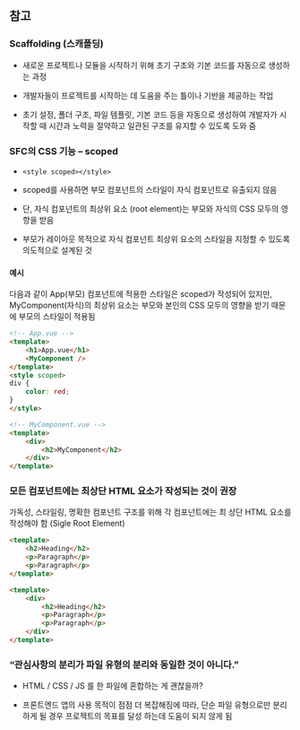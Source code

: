 ## 참고

### Scaffolding (스캐폴딩)

- 새로운 프로젝트나 모듈을 시작하기 위해 초기 구조와 기본 코드를 자동으로 생성하는 과정
  
- 개발자들이 프로젝트를 시작하는 데 도움을 주는 틀이나 기반을 제공하는 작업
  
- 초기 설정, 폴더 구조, 파일 템플릿, 기본 코드 등을 자동으로 생성하여 개발자가 시작할 때 시간과 노력을 절약하고 일관된 구조를 유지할 수 있도록 도와 줌
  

### SFC의 CSS 기능 – scoped

- `<style scoped></style>`
  
- scoped를 사용하면 부모 컴포넌트의 스타일이 자식 컴포넌트로 유출되지 않음
  
- 단, 자식 컴포넌트의 최상위 요소 (root element)는 부모와 자식의 CSS 모두의 영향을 받음
  
- 부모가 레이아웃 목적으로 자식 컴포넌트 최상위 요소의 스타일을 지정할 수 있도록 의도적으로 설계된 것
  

#### 예시

다음과 같이 App(부모) 컴포넌트에 적용한 스타일은 scoped가 작성되어 있지만, MyComponent(자식)의 최상위 요소는 부모와 본인의 CSS 모두의 영향을 받기 때문에 부모의 스타일이 적용됨

```html
<!-- App.vue -->
<template>        
    <h1>App.vue</h1>
    <MyComponent />
</template>
<style scoped>
div {
    color: red;
}
</style>

<!-- MyComponent.vue -->
<template>    
    <div>
        <h2>MyComponent</h2>
    </div>
</template>
```

### 모든 컴포넌트에는 최상단 HTML 요소가 작성되는 것이 권장

가독성, 스타일링, 명확한 컴포넌트 구조를 위해 각 컴포넌트에는 최 상단 HTML 요소를 작성해야 함 (Sigle Root Element)

```html
<template>
    <h2>Heading</h2>
    <p>Paragraph</p>
    <p>Paragraph</p>
</template>
```

```html
<template>
    <div>
        <h2>Heading</h2>
        <p>Paragraph</p>
        <p>Paragraph</p>
    </div>
</template>
```

### “관심사항의 분리가 파일 유형의 분리와 동일한 것이 아니다.”

- HTML / CSS / JS 를 한 파일에 혼합하는 게 괜찮을까?
  
- 프론트엔드 앱의 사용 목적이 점점 더 복잡해짐에 따라, 단순 파일 유형으로만 분리하게 될 경우 프로젝트의 목표를 달성 하는데 도움이 되지 않게 됨
